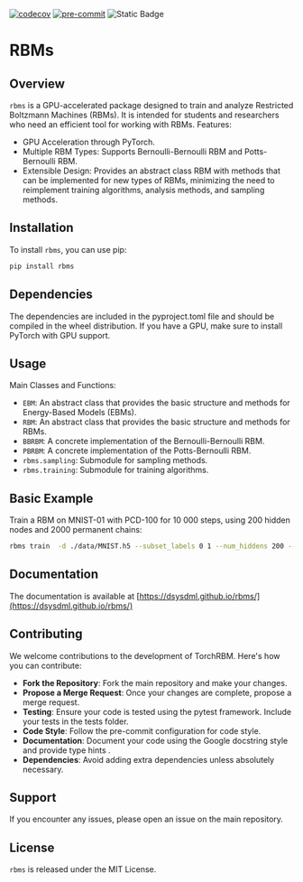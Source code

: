[![codecov](https://codecov.io/gh/DsysDML/rbms/graph/badge.svg?token=HRWJLZRBDD)](https://codecov.io/gh/DsysDML/rbms)
[![pre-commit](https://img.shields.io/badge/pre--commit-enabled-brightgreen?logo=pre-commit&logoColor=white)](https://github.com/pre-commit/pre-commit)
![Static Badge](https://img.shields.io/badge/python-3.11%20%7C%203.12%20%7C%203.13-green)

# RBMs

## Overview

`rbms` is a GPU-accelerated package designed to train and analyze Restricted Boltzmann Machines (RBMs). It is intended for students and researchers who need an efficient tool for working with RBMs.
Features:

- GPU Acceleration through PyTorch.
- Multiple RBM Types: Supports Bernoulli-Bernoulli RBM and Potts-Bernoulli RBM.
- Extensible Design: Provides an abstract class RBM with methods that can be implemented for new types of RBMs, minimizing the need to reimplement training algorithms, analysis methods, and sampling methods.

## Installation

To install `rbms`, you can use pip:

```bash
pip install rbms
```

## Dependencies

The dependencies are included in the pyproject.toml file and should be compiled in the wheel distribution. If you have a GPU, make sure to install PyTorch with GPU support.

## Usage

Main Classes and Functions:

- `EBM`: An abstract class that provides the basic structure and methods for Energy-Based Models (EBMs).
- `RBM`: An abstract class that provides the basic structure and methods for RBMs.
- `BBRBM`: A concrete implementation of the Bernoulli-Bernoulli RBM.
- `PBRBM`: A concrete implementation of the Potts-Bernoulli RBM.
- `rbms.sampling`: Submodule for sampling methods.
- `rbms.training`: Submodule for training algorithms.

## Basic Example

Train a RBM on MNIST-01 with PCD-100 for 10 000 steps, using 200 hidden nodes and 2000 permanent chains:

```bash
rbms train  -d ./data/MNIST.h5 --subset_labels 0 1 --num_hiddens 200 --gibbs_steps 100 --num_chains 2000 --num_updates 10000 --filename ./RBM_MNIST01.h5
```

## Documentation

The documentation is available at [https://dsysdml.github.io/rbms/](https://dsysdml.github.io/rbms/)

## Contributing

We welcome contributions to the development of TorchRBM. Here's how you can contribute:

- **Fork the Repository**: Fork the main repository and make your changes.
- **Propose a Merge Request**: Once your changes are complete, propose a merge request.
- **Testing**: Ensure your code is tested using the pytest framework. Include your tests in the tests folder.
- **Code Style**: Follow the pre-commit configuration for code style.
- **Documentation**: Document your code using the Google docstring style and provide type hints .
- **Dependencies**: Avoid adding extra dependencies unless absolutely necessary.

## Support

If you encounter any issues, please open an issue on the main repository.

## License

`rbms` is released under the MIT License.
